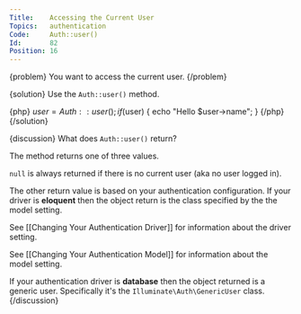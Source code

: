 ```yaml
---
Title:    Accessing the Current User
Topics:   authentication
Code:     Auth::user()
Id:       82
Position: 16
---
```


{problem}
You want to access the current user.
{/problem}

{solution}
Use the `Auth::user()` method.

{php}
$user = Auth::user();
if ($user)
{
    echo "Hello $user->name";
}
{/php}
{/solution}

{discussion}
What does `Auth::user()` return?

The method returns one of three values.

`null` is always returned if there is no current user (aka no user logged in).

The other return value is based on your authentication configuration. If your driver is **eloquent** then the object return is the class specified by the the model setting.

See [[Changing Your Authentication Driver]] for information about the driver setting.

See [[Changing Your Authentication Model]] for information about the model setting.

If your authentication driver is **database** then the object returned is a generic user. Specifically it's the `Illuminate\Auth\GenericUser` class.
{/discussion}
